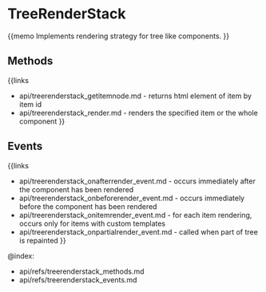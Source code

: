 TreeRenderStack 
=============


{{memo Implements rendering strategy for tree like components. }}



Methods
-------

{{links
- api/treerenderstack_getitemnode.md - returns html element of item by item id
- api/treerenderstack_render.md - renders the specified item or the whole component
}}


Events
------

{{links
- api/treerenderstack_onafterrender_event.md - occurs immediately after the component has been rendered
- api/treerenderstack_onbeforerender_event.md - occurs immediately before the component has been rendered
- api/treerenderstack_onitemrender_event.md - for each item rendering, occurs only for items with custom templates
- api/treerenderstack_onpartialrender_event.md - called when part of tree is repainted
}}




@index:
- api/refs/treerenderstack_methods.md
- api/refs/treerenderstack_events.md

